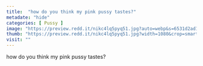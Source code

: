 ```yaml
---
title:  "how do you think my pink pussy tastes?"
metadate: "hide"
categories: [ Pussy ]
image: "https://preview.redd.it/nikc4lq5pyq51.jpg?auto=webp&s=6531d2ad1442cc1e9d2c84f671c75b76558c91ef"
thumb: "https://preview.redd.it/nikc4lq5pyq51.jpg?width=1080&crop=smart&auto=webp&s=2e28bab29d70350919aac6d837a2decbdc239e45"
visit: ""
---
```

how do you think my pink pussy tastes?
